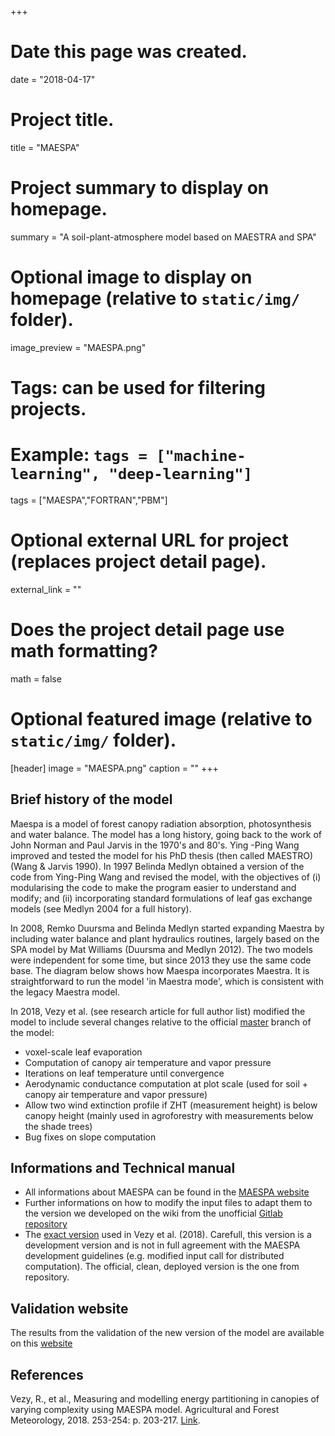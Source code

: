 +++
# Date this page was created.
date = "2018-04-17"

# Project title.
title = "MAESPA"

# Project summary to display on homepage.
summary = "A soil-plant-atmosphere model based on MAESTRA and SPA"

# Optional image to display on homepage (relative to `static/img/` folder).
image_preview = "MAESPA.png"

# Tags: can be used for filtering projects.
# Example: `tags = ["machine-learning", "deep-learning"]`
tags = ["MAESPA","FORTRAN","PBM"]

# Optional external URL for project (replaces project detail page).
external_link = ""

# Does the project detail page use math formatting?
math = false

# Optional featured image (relative to `static/img/` folder).
[header]
image = "MAESPA.png"
caption = ""
+++

## Brief history of the model

Maespa is a model of forest canopy radiation absorption, photosynthesis and water balance. The model has a long history, going back to the work of John Norman and Paul Jarvis in the 1970's and 80's. Ying -Ping Wang improved and tested the model for his PhD thesis (then called MAESTRO) (Wang & Jarvis 1990). In 1997 Belinda Medlyn obtained a version of the code from Ying-Ping Wang and revised the model, with the objectives of (i) modularising the code to make the program easier to understand and modify; and (ii) incorporating standard formulations of leaf gas exchange models (see Medlyn 2004 for a full history).

In 2008, Remko Duursma and Belinda Medlyn started expanding Maestra by including water balance and plant hydraulics routines, largely based on the SPA model by Mat Williams (Duursma and Medlyn 2012). The two models were independent for some time, but since 2013 they use the same code base. The diagram below shows how Maespa incorporates Maestra. It is straightforward to run the model 'in Maestra mode', which is consistent with the legacy Maestra model.

In 2018, Vezy et al. (see research article for full author list) modified the model to include several changes relative to the official [master](https://bitbucket.org/remkoduursma/maespa/branch/master) branch of the model:

* voxel-scale leaf evaporation  
* Computation of canopy air temperature and vapor pressure  
* Iterations on leaf temperature until convergence  
* Aerodynamic conductance computation at plot scale (used for soil + canopy air temperature and vapor pressure)  
* Allow two wind extinction profile if ZHT (measurement height) is below canopy height (mainly used in agroforestry with measurements below the shade trees)  
* Bug fixes on slope computation  

## Informations and Technical manual

* All informations about MAESPA can be found in the [MAESPA website](http://maespa.github.io)  
* Further informations on how to modify the input files to adapt them to the version we developed on the wiki from the unofficial [Gitlab repository](https://gitlab.com/VEZY/MAESPA/wikis/home)  
* The [exact version](https://gitlab.com/VEZY/MAESPA) used in Vezy et al. (2018). Carefull, this version is a development version and is not in full agreement with the MAESPA development guidelines (e.g. modified input call for distributed computation). The official, clean, deployed version is the one from repository.  

## Validation website

The results from the validation of the new version of the model are available on this [website](https://vezy.github.io/MAESPA_Validation/)

## References
Vezy, R., et al., Measuring and modelling energy partitioning in canopies of varying complexity using MAESPA model. Agricultural and Forest Meteorology, 2018. 253-254: p. 203-217. [Link](https://www.sciencedirect.com/science/article/pii/S016819231830042X).
